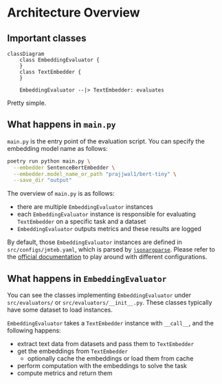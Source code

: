 # Architecture Overview

## Important classes


```mermaid
classDiagram
    class EmbeddingEvaluator {
    }
    class TextEmbedder {
    }

    EmbeddingEvaluator --|> TextEmbedder: evaluates
```

Pretty simple.

## What happens in `main.py`

`main.py` is the entry point of the evaluation script.
You can specify the embedding model name as follows:

```bash
poetry run python main.py \
  --embedder SentenceBertEmbedder \
  --embedder.model_name_or_path "prajjwal1/bert-tiny" \
  --save_dir "output"
```

The overview of `main.py` is as follows:
- there are multiple `EmbeddingEvaluator` instances
- each `EmbeddingEvaluator` instance is responsible for evaluating `TextEmbedder` on a specific task and a dataset
- `EmbeddingEvaluator` outputs metrics and these results are logged

By default, those `EmbeddingEvaluator` instances are defined in `src/configs/jmteb.yaml`, which is parsed by [`jsonargparse`](https://github.com/omni-us/jsonargparse).
Please refer to the [official documentation](https://jsonargparse.readthedocs.io/en/stable/) to play around with different configurations.

## What happens in `EmbeddingEvaluator`

You can see the classes implementing `EmbeddingEvaluator` under `src/evaluators/` or `src/evaluators/__init__.py`.
These classes typically have some dataset to load instances.

`EmbeddingEvaluator` takes a `TextEmbedder` instance with `__call__`, and the following happens:
- extract text data from datasets and pass them to `TextEmbedder`
- get the embeddings from `TextEmbedder`
  - optionally cache the embeddings or load them from cache
- perform computation with the embeddings to solve the task
- compute metrics and return them